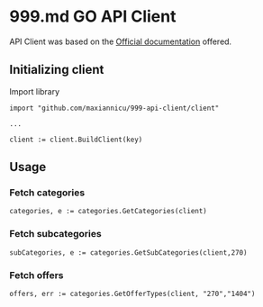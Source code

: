 # 999.md GO API Client

API Client was based on the [Official documentation](https://999.md/api/documentation) offered.

## Initializing client

Import library
```lang
import "github.com/maxiannicu/999-api-client/client"

...

client := client.BuildClient(key)
```

## Usage

### Fetch categories

```
categories, e := categories.GetCategories(client)
```

### Fetch subcategories

```
subCategories, e := categories.GetSubCategories(client,270)
```

### Fetch offers

```
offers, err := categories.GetOfferTypes(client, "270","1404")
```

